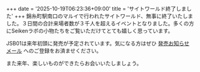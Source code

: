 +++
date = '2025-10-19T06:23:36+09:00'
title = 'サイトワールド終了しました'
+++
錦糸町駅南口のマルイで行われたサイトワールド、無事に終了いたしました。３日間の合計来場者数が３千人を超えるイベントとなりました。多くの方にSeikenラボの小物たちをご覧いただけてとても嬉しく思っています。

JSB01は来年初頭に発売が予定されています。気になる方はぜひ
[発売お知らせメール](https://forms.gle/CXZH6rmWosPmfkyr7)
へのご登録をお済ませください。

また来年、楽しいものができたらお会いいたしましょう。
